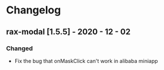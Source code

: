 # Changelog

## rax-modal [1.5.5] - 2020 - 12 - 02
### Changed
- Fix the bug that onMaskClick can't work in alibaba miniapp
